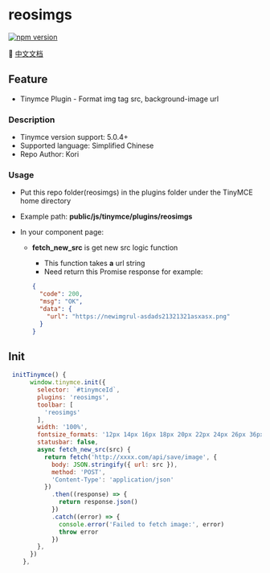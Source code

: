# reosimgs

[![npm version](https://img.shields.io/npm/v/reosimgs.svg?style=flat-square)](https://www.npmjs.org/package/reosimgs)

👀 [中文文档](https://github.com/Kori000/reosimgs/blob/main/README_Zh.md)

## Feature

- Tinymce Plugin - Format img tag src, background-image url

### Description

- Tinymce version support: 5.0.4+
- Supported language: Simplified Chinese
- Repo Author: Kori

### Usage

- Put this repo folder(reosimgs) in the plugins folder under the TinyMCE home directory

- Example path: **public/js/tinymce/plugins/reosimgs**

- In your component page:

  - **fetch_new_src** is get new src logic function

    - This function takes **a** url string
    - Need return this Promise response for example:

    ```json
    {
      "code": 200,
      "msg": "OK",
      "data": {
        "url": "https://newimgrul-asdads21321321asxasx.png"
      }
    }
    ```

## Init

```js
 initTinymce() {
      window.tinymce.init({
        selector: `#tinymceId`,
        plugins: 'reosimgs',
        toolbar: [
          'reosimgs'
        ],
        width: '100%',
        fontsize_formats: '12px 14px 16px 18px 20px 22px 24px 26px 36px 48px 56px',
        statusbar: false,
        async fetch_new_src(src) {
          return fetch('http://xxxx.com/api/save/image', {
            body: JSON.stringify({ url: src }),
            method: 'POST',
            'Content-Type': 'application/json'
          })
            .then((response) => {
              return response.json()
            })
            .catch((error) => {
              console.error('Failed to fetch image:', error)
              throw error
            })
        },
      })
    },
```
